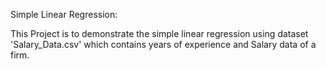Simple Linear Regression:

This Project is to demonstrate the simple linear regression using dataset
'Salary_Data.csv' which contains years of experience and Salary data of a firm.


